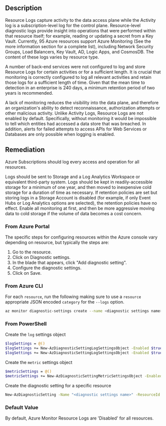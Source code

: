 ## Description

Resource Logs capture activity to the data access plane while the Activity log is a subscription-level log for the control plane. Resource-level diagnostic logs provide insight into operations that were performed within that resource itself; for example, reading or updating a secret from a Key Vault. Currently, 95 Azure resources support Azure Monitoring (See the more information section for a complete list), including Network Security Groups, Load Balancers, Key Vault, AD, Logic Apps, and CosmosDB. The content of these logs varies by resource type.

A number of back-end services were not configured to log and store Resource Logs for certain activities or for a sufficient length. It is crucial that monitoring is correctly configured to log all relevant activities and retain those logs for a sufficient length of time. Given that the mean time to detection in an enterprise is 240 days, a minimum retention period of two years is recommended.

A lack of monitoring reduces the visibility into the data plane, and therefore an organization's ability to detect reconnaissance, authorization attempts or other malicious activity. Unlike Activity Logs, Resource Logs are not enabled by default. Specifically, without monitoring it would be impossible to tell which entities had accessed a data store that was breached. In addition, alerts for failed attempts to access APIs for Web Services or Databases are only possible when logging is enabled.

## Remediation

Azure Subscriptions should log every access and operation for all resources.

Logs should be sent to Storage and a Log Analytics Workspace or equivalent third-party system. Logs should be kept in readily-accessible storage for a minimum of one year, and then moved to inexpensive cold storage for a duration of time as necessary. If retention policies are set but storing logs in a Storage Account is disabled (for example, if only Event Hubs or Log Analytics options are selected), the retention policies have no effect. Enable all monitoring at first, and then be more aggressive moving data to cold storage if the volume of data becomes a cost concern.

### From Azure Portal

The specific steps for configuring resources within the Azure console vary depending on resource, but typically the steps are:

1. Go to the resource.
2. Click on Diagnostic settings.
3. In the blade that appears, click "Add diagnostic setting".
4. Configure the diagnostic settings.
5. Click on Save.

### From Azure CLI

For each `resource`, run the following making sure to use a `resource` appropriate JSON encoded `category` for the `--logs` option.

```bash
az monitor diagnostic-settings create --name <diagnostic settings name> -- resource <resource ID> --logs "[{category:<resource specific category>,enabled:true,rentention-policy:{enabled:true,days:180}}]" --metrics "[{category:AllMetrics,enabled:true,retention- policy:{enabled:true,days:180}}]" <[--event-hub <event hub ID> --event-hub- rule <event hub auth rule ID> | --storage-account <storage account ID> |-- workspace <log analytics workspace ID> | --marketplace-partner-id <full resource ID of third-party solution>]>
```

### From PowerShell

Create the `log` settings object

```bash
$logSettings = @()
$logSettings += New-AzDiagnosticSettingLogSettingsObject -Enabled $true - RetentionPolicyDay 180 -RetentionPolicyEnabled $true -Category <resource specific category>
$logSettings += New-AzDiagnosticSettingLogSettingsObject -Enabled $true - RetentionPolicyDay 180 -RetentionPolicyEnabled $true -Category <resource specific category number 2>
```

Create the `metric` settings object

```bash
$metricSettings = @()
$metricSettings += New-AzDiagnosticSettingMetricSettingsObject -Enabled $true -RetentionPolicyDay 180 -RetentionPolicyEnabled $true -Category AllMetrics
```

Create the diagnostic setting for a specific resource

```bash
New-AzDiagnosticSetting -Name "<diagnostic settings name>" -ResourceId <resource ID> -Log $logSettings -Metric $metricSettings
```

### Default Value

By default, Azure Monitor Resource Logs are 'Disabled' for all resources.